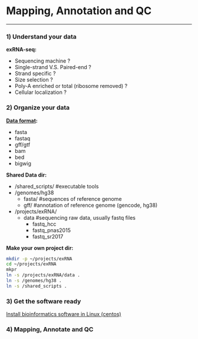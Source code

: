 # **Mapping, Annotation **and** QC**

---

### 1\) Understand your data

**exRNA-seq:**

* Sequencing machine ?
* Single-strand V.S. Paired-end ?
* Strand specific ?
* Size selection ?
* Poly-A enriched or total \(ribosome removed\) ?
* Cellular localization ?

### 2\) Organize your data

[**Data format**](https://genome.ucsc.edu/FAQ/FAQformat.html)**:**

* fasta
* fastaq
* gff/gtf
* bam
* bed
* bigwig

**Shared Data dir:**

* /shared\_scripts/ \#executable tools
* /genomes/hg38
  * fasta/ \#sequences of reference genome 
  * gff/   \#annotation of reference genome \(gencode, hg38\)
* /projects/exRNA/
  * data \#sequencing raw data, usually fastq files
    * fastq\_hcc
    * fastq\_pnas2015
    * fastq\_sr2017

**Make your own project dir:**

```bash
mkdir -p ~/projects/exRNA
cd ~/projects/exRNA
mkpr
ln -s /projects/exRNA/data .
ln -s /genomes/hg38 .
ln -s /shared_scripts .
```

### 3\) Get the software ready

[Install bioinformatics software in Linux \(centos\)](https://lulab.gitbooks.io/bioinfo-training-2018/content/software-installation-on-cnode.html)

### 4\) Mapping, Annotate and QC

### 



